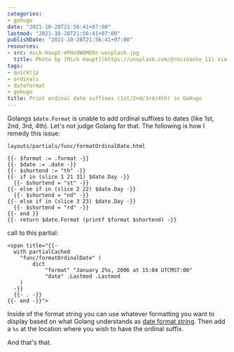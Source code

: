 ```yaml
---
categories:
- gohugo
date: "2021-10-28T21:56:41+07:00"
lastmod: "2021-10-28T21:56:41+07:00"
publishDate: "2021-10-28T21:56:41+07:00"
resources:
- src: mick-haupt-ePHz9WOME0c-unsplash.jpg
  title: Photo by [Mick Haupt](https://unsplash.com/@rocinante_11) via [Unsplash](https://unsplash.com/s/photos/numbers)
tags:
- quicktip
- ordinals
- dateformat
- gohugo
title: Print ordinal date suffixes (1st/2nd/3rd/4th) in GoHugo
---
```


Golangs `$date.Format` is unable to add ordinal suffixes to dates (like 1st, 2nd, 3rd, 4th). Let's not judge Golang for that. The following is how I remedy this issue:

`layouts/partials/func/formatOrdinalDate.html`

```go-html-template
{{- $format := .format -}}
{{- $date := .date -}}
{{- $shortend := "th" -}}
{{- if in (slice 1 21 31) $date.Day -}}
  {{- $shortend = "st" -}}
{{- else if in (slice 2 22) $date.Day -}}
  {{- $shortend = "nd" -}}
{{- else if in (slice 3 23) $date.Day -}}
  {{- $shortend = "rd" -}}
{{- end }}
{{- return $date.Format (printf $format $shortend) -}}
```

call to this partial:

```go-html-template
<span title="{{-
  with partialCached
    "func/formatOrdinalDate" (
        dict
            "format" "January 2%s, 2006 at 15:04 UTCMST:00"
            "date" .Lastmod .Lastmod
    )
  -}}
  {{- . -}}
{{- end -}}">
```

Inside of the format string you can use whatever formatting you want to display based on what Golang understands as [date format string](https://programming.guide/go/format-parse-string-time-date-example.html). Then add a `%s` at the location where you wish to have the ordinal suffix.

And that's that.
